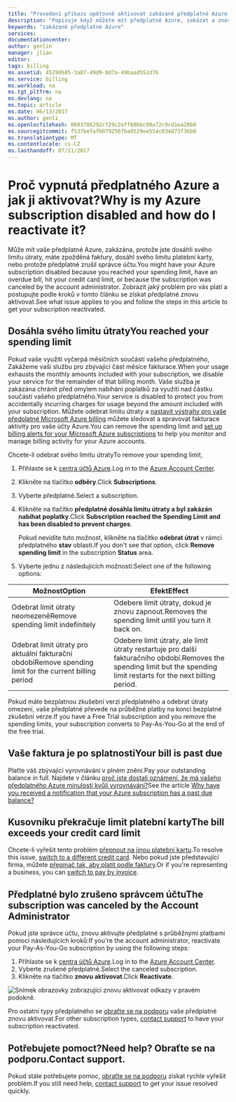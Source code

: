 ```yaml
---
title: "Provedení příkazu opětovně aktivovat zakázané předplatné Azure | Microsoft Docs"
description: "Popisuje když můžete mít předplatné Azure, zakázat a znovu aktivovat."
keywords: "zakázané předplatné Azure"
services: 
documentationcenter: 
author: genlin
manager: jlian
editor: 
tags: billing
ms.assetid: 4529d685-3a87-49d9-8d7a-49baad552d76
ms.service: billing
ms.workload: na
ms.tgt_pltfrm: na
ms.devlang: na
ms.topic: article
ms.date: 06/13/2017
ms.author: genli
ms.openlocfilehash: 0603786292cf29c2eff60bbc90a72c9cd1ea2860
ms.sourcegitcommit: f537befafb079256fba0529ee554c034d73f36b0
ms.translationtype: MT
ms.contentlocale: cs-CZ
ms.lasthandoff: 07/11/2017
---
```

# <a name="why-is-my-azure-subscription-disabled-and-how-do-i-reactivate-it"></a><span data-ttu-id="7d455-104">Proč vypnutá předplatného Azure a jak ji aktivovat?</span><span class="sxs-lookup"><span data-stu-id="7d455-104">Why is my Azure subscription disabled and how do I reactivate it?</span></span>
<span data-ttu-id="7d455-105">Může mít vaše předplatné Azure, zakázána, protože jste dosáhli svého limitu útraty, máte zpožděná faktury, dosáhl svého limitu platební karty, nebo protože předplatné zrušil správce účtu.</span><span class="sxs-lookup"><span data-stu-id="7d455-105">You might have your Azure subscription disabled because you reached your spending limit, have an overdue bill, hit your credit card limit, or because the subscription was canceled by the account administrator.</span></span> <span data-ttu-id="7d455-106">Zobrazit jaký problém pro vás platí a postupujte podle kroků v tomto článku se získat předplatné znovu aktivovat.</span><span class="sxs-lookup"><span data-stu-id="7d455-106">See what issue applies to you and follow the steps in this article to get your subscription reactivated.</span></span>

## <a name="you-reached-your-spending-limit"></a><span data-ttu-id="7d455-107">Dosáhla svého limitu útraty</span><span class="sxs-lookup"><span data-stu-id="7d455-107">You reached your spending limit</span></span>
<span data-ttu-id="7d455-108">Pokud vaše využití vyčerpá měsíčních součástí vašeho předplatného, Zakážeme vaši službu pro zbývající část měsíce fakturace.</span><span class="sxs-lookup"><span data-stu-id="7d455-108">When your usage exhausts the monthly amounts included with your subscription, we disable your service for the remainder of that billing month.</span></span> <span data-ttu-id="7d455-109">Vaše služba je zakázána chránit před omylem nabíhání poplatků za využití nad částku součástí vašeho předplatného.</span><span class="sxs-lookup"><span data-stu-id="7d455-109">Your service is disabled to protect you from accidentally incurring charges for usage beyond the amount included with your subscription.</span></span> <span data-ttu-id="7d455-110">Můžete odebrat limitu útraty a [nastavit výstrahy pro vaše předplatné Microsoft Azure billing](billing-set-up-alerts.md) můžete sledovat a spravovat fakturace aktivity pro vaše účty Azure.</span><span class="sxs-lookup"><span data-stu-id="7d455-110">You can remove the spending limit and [set up billing alerts for your Microsoft Azure subscriptions](billing-set-up-alerts.md) to help you monitor and manage billing activity for your Azure accounts.</span></span>

<span data-ttu-id="7d455-111">Chcete-li odebrat svého limitu útraty</span><span class="sxs-lookup"><span data-stu-id="7d455-111">To remove your spending limit,</span></span>

1. <span data-ttu-id="7d455-112">Přihlaste se k [centra účtů Azure](https://account.windowsazure.com/Home/Index).</span><span class="sxs-lookup"><span data-stu-id="7d455-112">Log in to the [Azure Account Center](https://account.windowsazure.com/Home/Index).</span></span>
2. <span data-ttu-id="7d455-113">Klikněte na tlačítko **odběry**.</span><span class="sxs-lookup"><span data-stu-id="7d455-113">Click **Subscriptions**.</span></span>
3. <span data-ttu-id="7d455-114">Vyberte předplatné.</span><span class="sxs-lookup"><span data-stu-id="7d455-114">Select a subscription.</span></span>
4. <span data-ttu-id="7d455-115">Klikněte na tlačítko **předplatné dosáhla limitu útraty a byl zakázán nabíhat poplatky**.</span><span class="sxs-lookup"><span data-stu-id="7d455-115">Click **Subscription reached the Spending Limit and has been disabled to prevent charges**.</span></span>

    <span data-ttu-id="7d455-116">Pokud nevidíte tuto možnost, klikněte na tlačítko **odebrat útrat** v rámci předplatného **stav** oblasti.</span><span class="sxs-lookup"><span data-stu-id="7d455-116">If you don't see that option, click **Remove spending limit** in the subscription **Status** area.</span></span>
5. <span data-ttu-id="7d455-117">Vyberte jednu z následujících možností:</span><span class="sxs-lookup"><span data-stu-id="7d455-117">Select one of the following options:</span></span>

| <span data-ttu-id="7d455-118">Možnost</span><span class="sxs-lookup"><span data-stu-id="7d455-118">Option</span></span> | <span data-ttu-id="7d455-119">Efekt</span><span class="sxs-lookup"><span data-stu-id="7d455-119">Effect</span></span> |
| --- | --- |
| <span data-ttu-id="7d455-120">Odebrat limit útraty neomezeně</span><span class="sxs-lookup"><span data-stu-id="7d455-120">Remove spending limit indefinitely</span></span> |<span data-ttu-id="7d455-121">Odebere limit útraty, dokud je znovu zapnout.</span><span class="sxs-lookup"><span data-stu-id="7d455-121">Removes the spending limit until you turn it back on.</span></span> |
| <span data-ttu-id="7d455-122">Odebrat limit útraty pro aktuální fakturační období</span><span class="sxs-lookup"><span data-stu-id="7d455-122">Remove spending limit for the current billing period</span></span> |<span data-ttu-id="7d455-123">Odebere limit útraty, ale limit útraty restartuje pro další fakturačního období.</span><span class="sxs-lookup"><span data-stu-id="7d455-123">Removes the spending limit but the spending limit restarts for the next billing period.</span></span> |

<span data-ttu-id="7d455-124">Pokud máte bezplatnou zkušební verzi předplatného a odebrat útraty omezení, vaše předplatné převede na průběžné platby na konci bezplatné zkušební verze.</span><span class="sxs-lookup"><span data-stu-id="7d455-124">If you have a Free Trial subscription and you remove the spending limits, your subscription converts to Pay-As-You-Go at the end of the free trial.</span></span>

## <a name="your-bill-is-past-due"></a><span data-ttu-id="7d455-125">Vaše faktura je po splatnosti</span><span class="sxs-lookup"><span data-stu-id="7d455-125">Your bill is past due</span></span>
<span data-ttu-id="7d455-126">Plaťte váš zbývající vyrovnávání v plném znění.</span><span class="sxs-lookup"><span data-stu-id="7d455-126">Pay your outstanding balance in full.</span></span> <span data-ttu-id="7d455-127">Najdete v článku [proč jste dostali oznámení, že má vašeho předplatného Azure minulosti kvůli vyrovnávání?](billing-azure-subscription-past-due-balance.md#how-to-resolve-the-issue)</span><span class="sxs-lookup"><span data-stu-id="7d455-127">See the article [Why have you received a notification that your Azure subscription has a past due balance?](billing-azure-subscription-past-due-balance.md#how-to-resolve-the-issue)</span></span>

## <a name="the-bill-exceeds-your-credit-card-limit"></a><span data-ttu-id="7d455-128">Kusovníku překračuje limit platební karty</span><span class="sxs-lookup"><span data-stu-id="7d455-128">The bill exceeds your credit card limit</span></span>
<span data-ttu-id="7d455-129">Chcete-li vyřešit tento problém [přepnout na jinou platební kartu](billing-how-to-change-credit-card.md).</span><span class="sxs-lookup"><span data-stu-id="7d455-129">To resolve this issue, [switch to a different credit card](billing-how-to-change-credit-card.md).</span></span> <span data-ttu-id="7d455-130">Nebo pokud jste představující firma, můžete [přepínač tak, aby platit podle faktury](https://azure.microsoft.com/pricing/invoicing/).</span><span class="sxs-lookup"><span data-stu-id="7d455-130">Or if you're representing a business, you can [switch to pay by invoice](https://azure.microsoft.com/pricing/invoicing/).</span></span>

## <a name="the-subscription-was-canceled-by-the-account-administrator"></a><span data-ttu-id="7d455-131">Předplatné bylo zrušeno správcem účtu</span><span class="sxs-lookup"><span data-stu-id="7d455-131">The subscription was canceled by the Account Administrator</span></span>
<span data-ttu-id="7d455-132">Pokud jste správce účtu, znovu aktivujte předplatné s průběžnými platbami pomocí následujících kroků:</span><span class="sxs-lookup"><span data-stu-id="7d455-132">If you're the account administrator, reactivate your Pay-As-You-Go subscription by using the following steps:</span></span>

1. <span data-ttu-id="7d455-133">Přihlaste se k [centra účtů Azure](https://account.windowsazure.com/Home/Index).</span><span class="sxs-lookup"><span data-stu-id="7d455-133">Log in to the [Azure Account Center](https://account.windowsazure.com/Home/Index).</span></span>
2. <span data-ttu-id="7d455-134">Vyberte zrušené předplatné.</span><span class="sxs-lookup"><span data-stu-id="7d455-134">Select the canceled subscription.</span></span>
3. <span data-ttu-id="7d455-135">Klikněte na tlačítko **znovu aktivovat**.</span><span class="sxs-lookup"><span data-stu-id="7d455-135">Click **Reactivate**.</span></span>

![Snímek obrazovky zobrazující znovu aktivovat odkazy v pravém podokně.](./media/billing-how-to-cancel-azure-subscription/reactivate-sub.png)

<span data-ttu-id="7d455-137">Pro ostatní typy předplatného se [obraťte se na podporu](https://portal.azure.com/?#blade/Microsoft_Azure_Support/HelpAndSupportBlade) vaše předplatné znovu aktivovat.</span><span class="sxs-lookup"><span data-stu-id="7d455-137">For other subscription types, [contact support](https://portal.azure.com/?#blade/Microsoft_Azure_Support/HelpAndSupportBlade) to have your subscription reactivated.</span></span>

## <a name="need-help-contact-support"></a><span data-ttu-id="7d455-138">Potřebujete pomoct?</span><span class="sxs-lookup"><span data-stu-id="7d455-138">Need help?</span></span> <span data-ttu-id="7d455-139">Obraťte se na podporu.</span><span class="sxs-lookup"><span data-stu-id="7d455-139">Contact support.</span></span>
<span data-ttu-id="7d455-140">Pokud stále potřebujete pomoc, [obraťte se na podporu](https://portal.azure.com/?#blade/Microsoft_Azure_Support/HelpAndSupportBlade) získat rychle vyřešit problém.</span><span class="sxs-lookup"><span data-stu-id="7d455-140">If you still need help, [contact support](https://portal.azure.com/?#blade/Microsoft_Azure_Support/HelpAndSupportBlade) to get your issue resolved quickly.</span></span>

